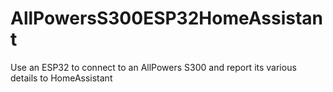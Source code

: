 # AllPowersS300ESP32HomeAssistant
Use an ESP32 to connect to an AllPowers S300 and report its various details to HomeAssistant

